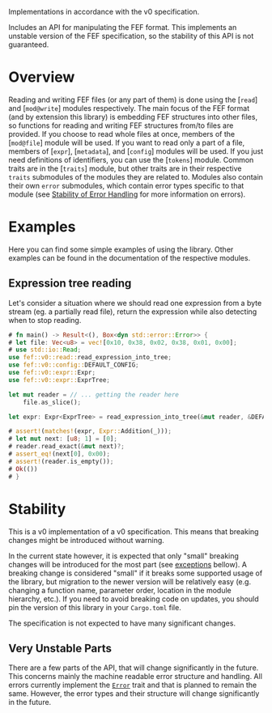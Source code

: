 Implementations in accordance with the v0 specification.

Includes an API for manipulating the FEF format. This implements an unstable version of the FEF specification, so the stability of this API is not guaranteed.

# Overview

Reading and writing FEF files (or any part of them) is done using the [`read`] and [`mod@write`] modules respectively. The main focus of the FEF format (and by extension this library) is embedding FEF structures into other files, so functions for reading and writing FEF structures from/to files are provided. If you choose to read whole files at once, members of the [`mod@file`] module will be used. If you want to read only a part of a file, members of [`expr`], [`metadata`], and [`config`] modules will be used. If you just need definitions of identifiers, you can use the [`tokens`] module. Common traits are in the [`traits`] module, but other traits are in their respective `traits` submodules of the modules they are related to. Modules also contain their own `error` submodules, which contain error types specific to that module (see [Stability of Error Handling](#very-unstable-parts) for more information on errors).

# Examples

Here you can find some simple examples of using the library. Other examples can be found in the documentation of the respective modules.

## Expression tree reading

Let's consider a situation where we should read one expression from a byte stream (eg. a partially read file), return the expression while also detecting when to stop reading.

```rust
# fn main() -> Result<(), Box<dyn std::error::Error>> {
# let file: Vec<u8> = vec![0x10, 0x38, 0x02, 0x38, 0x01, 0x00];
# use std::io::Read;
use fef::v0::read::read_expression_into_tree;
use fef::v0::config::DEFAULT_CONFIG;
use fef::v0::expr::Expr;
use fef::v0::expr::ExprTree;

let mut reader = // ... getting the reader here
    file.as_slice();

let expr: Expr<ExprTree> = read_expression_into_tree(&mut reader, &DEFAULT_CONFIG)?.into(); // Read the expression

# assert!(matches!(expr, Expr::Addition(_)));
# let mut next: [u8; 1] = [0];
# reader.read_exact(&mut next)?;
# assert_eq!(next[0], 0x00);
# assert!(reader.is_empty());
# Ok(())
# }
```

# Stability

This is a v0 implementation of a v0 specification. This means that breaking changes might be introduced without warning.

In the current state however, it is expected that only "small" breaking changes will be introduced for the most part (see [exceptions](#very-unstable-parts) bellow). A breaking change is considered "small" if it breaks some supported usage of the library, but migration to the newer version will be relatively easy (e.g. changing a function name, parameter order, location in the module hierarchy, etc.). If you need to avoid breaking code on updates, you should pin the version of this library in your `Cargo.toml` file.

The specification is not expected to have many significant changes.

## Very Unstable Parts

There are a few parts of the API, that will change significantly in the future. This concerns mainly the machine readable error structure and handling. All errors currently implement the [`Error`](std::error::Error) trait and that is planned to remain the same. However, the error types and their structure will change significantly in the future.
